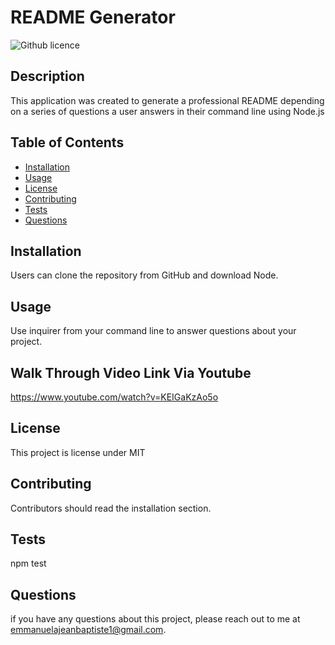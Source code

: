 # README Generator

![Github licence](http://img.shields.io/badge/license-MIT-blue.svg)

## Description

This application was created to generate a professional README depending on a series of questions a user answers in their command line using Node.js

## Table of Contents

- [Installation](#installation)
- [Usage](#usage)
- [License](#license)
- [Contributing](#contributing)
- [Tests](#tests)
- [Questions](#questions)

## Installation

Users can clone the repository from GitHub and download Node.

## Usage

Use inquirer from your command line to answer questions about your project.

## Walk Through Video Link Via Youtube
https://www.youtube.com/watch?v=KEIGaKzAo5o

## License

This project is license under MIT

## Contributing

Contributors should read the installation section.

## Tests

npm test

## Questions

if you have any questions about this project, please reach out to me at emmanuelajeanbaptiste1@gmail.com.
